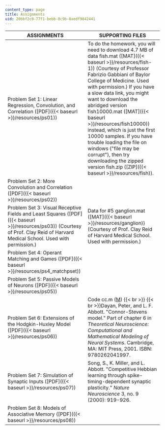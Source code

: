 ```yaml
---
content_type: page
title: Assignments
uid: 20bbf2c9-77f1-bebb-8c9b-8aedf9842441
---
```


| ASSIGNMENTS | SUPPORTING FILES |
| --- | --- |
| Problem Set 1: Linear Regression, Convolution, and Correlation ([PDF]({{< baseurl >}}/resources/ps01)) | To do the homework, you will need to download 4.7 MB of data fish.mat ([MAT]({{< baseurl >}}/resources/fish-1)) (Courtesy of Professor Fabrizio Gabbiani of Baylor College of Medicine. Used with permission.) If you have a slow data link, you might want to download the abridged version fish10000.mat ([MAT]({{< baseurl >}}/resources/fish10000)) instead, which is just the first 10000 samples. If you have trouble loading the file on windows ("file may be corrupt"), then try downloading the zipped version fish.zip ([ZIP]({{< baseurl >}}/resources/fish)). |
| Problem Set 2: More Convolution and Correlation ([PDF]({{< baseurl >}}/resources/ps02)) | &nbsp; |
| Problem Set 3: Visual Receptive Fields and Least Squares ([PDF]({{< baseurl >}}/resources/ps03)) (Courtesy of Prof. Clay Reid of Harvard Medical School. Used with permission.) | Data for #5 ganglion.mat ([MAT]({{< baseurl >}}/resources/ganglion)) (Courtesy of Prof. Clay Reid of Harvard Medical School. Used with permission.) |
| Problem Set 4: Operant Matching and Games ([PDF]({{< baseurl >}}/resources/ps4_matchpset)) | &nbsp; |
| Problem Set 5: Passive Models of Neurons ([PDF]({{< baseurl >}}/resources/ps05)) | &nbsp; |
| Problem Set 6: Extensions of the Hodgkin-Huxley Model ([PDF]({{< baseurl >}}/resources/ps06)) | Code cc.m ([M](/courses/brain-and-cognitive-sciences/9-29j-introduction-to-computational-neuroscience-spring-2004/assignments/cc.m))  {{< br >}}  {{< br >}}Dayan, Peter, and L. F. Abbott. "Connor-Stevens model." Part of chapter 6 in _Theoretical Neuroscience: Computational and Mathematical Modeling of Neural Systems_. Cambridge, MA: MIT Press, 2001. ISBN: 9780262041997. |
| Problem Set 7: Simulation of Synaptic Inputs ([PDF]({{< baseurl >}}/resources/ps07)) | Song, S., K. Miller, and L. Abbott. "Competitive Hebbian learning through spike-timing-dependent synaptic plasticity." _Nature Neuroscience_ 3, no. 9 (2000): 919-926. |
| Problem Set 8: Models of Associative Memory ([PDF]({{< baseurl >}}/resources/ps08)) |